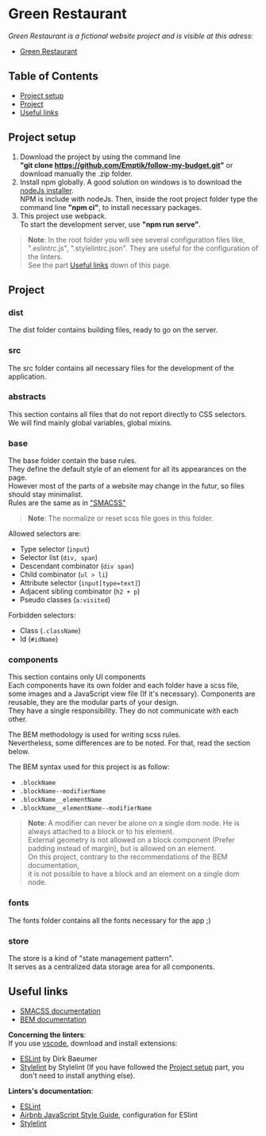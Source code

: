 # Green Restaurant
*Green Restaurant is a fictional website project and is visible at this adress*:
- [Green Restaurant](https://my-green-restaurant.netlify.app/)

## Table of Contents
- [Project setup](#setup)
- [Project](#project)
- [Useful links](#usefulLinks)

<!-- Setup -->
## <a id="setup">Project setup</a>
1. Download the project by using the command line<br/> 
**"git clone https://github.com/Emptik/follow-my-budget.git"** or download manually the .zip folder.
2. Install npm globally. A good solution on windows is to download the [nodeJs installer](https://nodejs.org/en/download/).<br/>
NPM is include with nodeJs. Then, inside the root project folder type the command line **"npm ci"**, to install necessary packages.
3. This project use webpack.<br/>
To start the development server, use **"npm run serve"**.

> **Note**: In the root folder you will see several configuration files like, ".eslintrc.js", ".stylelintrc.json".
They are useful for the configuration of the linters.<br/>
See the part [Useful links](#usefulLinks) down of this page.

<!-- Project -->
## <a id="project">Project</a>

### dist
The dist folder contains building files, ready to go on the server.

### src
The src folder contains all necessary files for the development of the application.

### abstracts
This section contains all files that do not report directly to CSS selectors.<br/>
We will find mainly global variables, global mixins.

### base
The base folder contain the base rules.<br/>
They define the default style of an element for all its appearances on the page.<br/>
However most of the parts of a website may change in the futur, so files should stay minimalist.<br/>
Rules are the same as in ["SMACSS"](http://smacss.com/)

> **Note**: The normalize or reset scss file goes in this folder.

Allowed selectors are:
- Type selector (`input`)
- Selector list (`div, span`)
- Descendant combinator (`div span`)
- Child combinator (`ul > li`)
- Attribute selector (`input[type=text]`)
- Adjacent sibling combinator (`h2 + p`)
- Pseudo classes (`a:visited`)

Forbidden selectors:
- Class (`.className`)
- Id (`#idName`)

### components
This section contains only UI components<br/>
Each components have its own folder and each folder have a scss file, some images and a JavaScript view file (If it's necessary).
Components are reusable, they are the modular parts of your design.<br/>
They have a single responsibility. They do not communicate with each other.

The BEM methodology is used for writing scss rules.<br/>
Nevertheless, some differences are to be noted. For that, read the section below.<br/>

The BEM syntax used for this project is as follow:
- `.blockName`
- `.blockName--modifierName`
- `.blockName__elementName`
- `.blockName__elementName--modifierName`

> **Note**: A modifier can never be alone on a single dom node. He is always attached to a block or to his element.<br/>
External geometry is not allowed on a block component (Prefer padding instead of margin), but is allowed on an element.<br/>
On this project, contrary to the recommendations of the BEM documentation,<br/>
it is not possible to have a block and an element on a single dom node.

### fonts
The fonts folder contains all the fonts necessary for the app ;)

### store
The store is a kind of "state management pattern".<br/>
It serves as a centralized data storage area for all components.

<!-- Usefull Links -->
## <a id="usefulLinks">Useful links</a>
- [SMACSS documentation](http://smacss.com/)
- [BEM documentation](https://en.bem.info/methodology/quick-start/)

**Concerning the linters**:<br/>
If you use [vscode](https://code.visualstudio.com/), download and install extensions:
- [ESLint](https://marketplace.visualstudio.com/items?itemName=dbaeumer.vscode-eslint) by Dirk Baeumer
- [Stylelint](https://marketplace.visualstudio.com/items?itemName=stylelint.vscode-stylelint) by Stylelint
(If you have followed the [Project setup](#setup) part, you don't need to install anything else).

**Linters's documentation**:<br/>
- [ESLint](https://eslint.org/)
- [Airbnb JavaScript Style Guide](https://github.com/airbnb/javascript), configuration for ESlint
- [Stylelint](https://stylelint.io/)
